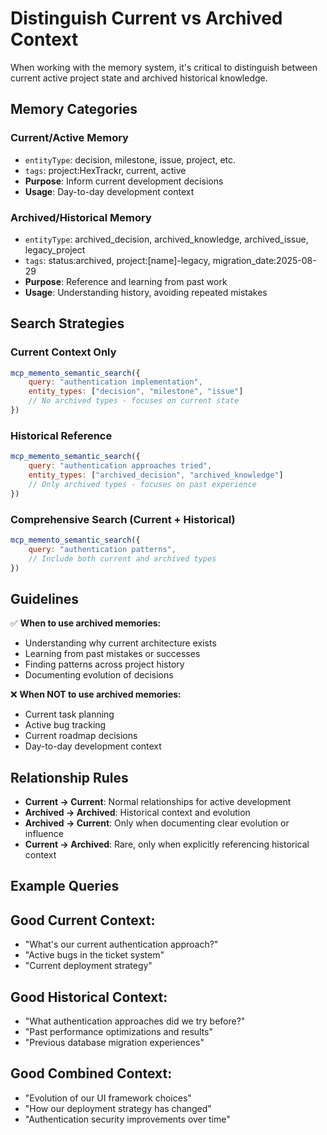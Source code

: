 # Distinguish Current vs Archived Context

When working with the memory system, it's critical to distinguish between current active project state and archived historical knowledge.

## Memory Categories

### **Current/Active Memory**

- `entityType`: decision, milestone, issue, project, etc.
- `tags`: project:HexTrackr, current, active
- **Purpose**: Inform current development decisions
- **Usage**: Day-to-day development context

### **Archived/Historical Memory**

- `entityType`: archived_decision, archived_knowledge, archived_issue, legacy_project
- `tags`: status:archived, project:[name]-legacy, migration_date:2025-08-29
- **Purpose**: Reference and learning from past work
- **Usage**: Understanding history, avoiding repeated mistakes

## Search Strategies

### Current Context Only

```javascript
mcp_memento_semantic_search({
    query: "authentication implementation",
    entity_types: ["decision", "milestone", "issue"]
    // No archived types - focuses on current state
})
```

### Historical Reference

```javascript
mcp_memento_semantic_search({
    query: "authentication approaches tried",
    entity_types: ["archived_decision", "archived_knowledge"]
    // Only archived types - focuses on past experience
})
```

### Comprehensive Search (Current + Historical)

```javascript
mcp_memento_semantic_search({
    query: "authentication patterns",
    // Include both current and archived types
})
```

## Guidelines

✅ **When to use archived memories:**

- Understanding why current architecture exists
- Learning from past mistakes or successes  
- Finding patterns across project history
- Documenting evolution of decisions

❌ **When NOT to use archived memories:**

- Current task planning
- Active bug tracking
- Current roadmap decisions
- Day-to-day development context

## Relationship Rules

- **Current → Current**: Normal relationships for active development
- **Archived → Archived**: Historical context and evolution
- **Archived → Current**: Only when documenting clear evolution or influence
- **Current → Archived**: Rare, only when explicitly referencing historical context

## Example Queries

## Good Current Context:

- "What's our current authentication approach?"
- "Active bugs in the ticket system"
- "Current deployment strategy"

## Good Historical Context:

- "What authentication approaches did we try before?"
- "Past performance optimizations and results"
- "Previous database migration experiences"

## Good Combined Context:

- "Evolution of our UI framework choices"
- "How our deployment strategy has changed"
- "Authentication security improvements over time"
